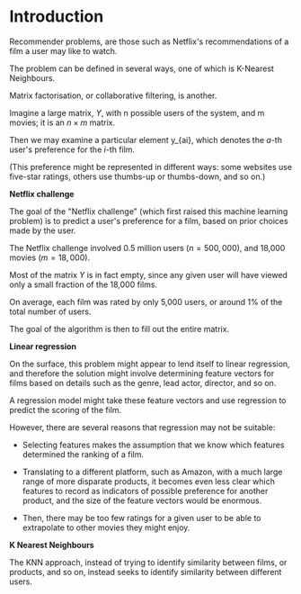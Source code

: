 # Introduction

Recommender problems, are those such as Netflix's recommendations of a film a user may like to watch.

The problem can be defined in several ways, one of which is K-Nearest Neighbours.

Matrix factorisation, or collaborative filtering, is another.

Imagine a large matrix, $Y$, with n possible users of the system, and m movies; it is an $n \times m$ matrix.

Then we may examine a particular element y\_{ai}, which denotes the $a$-th user's preference for the $i$-th film.

(This preference might be represented in different ways: some websites use five-star ratings, others use thumbs-up or thumbs-down, and so on.)

**Netflix challenge**

The goal of the "Netflix challenge" (which first raised this machine learning problem) is to predict a user's preference for a film, based on prior choices made by the user.

The Netflix challenge involved 0.5 million users ($n = 500,000$), and 18,000 movies ($m = 18,000$).

Most of the matrix $Y$ is in fact empty, since any given user will have viewed only a small fraction of the 18,000 films.

On average, each film was rated by only 5,000 users, or around 1% of the total number of users.

The goal of the algorithm is then to fill out the entire matrix.

**Linear regression**

On the surface, this problem might appear to lend itself to linear regression, and therefore the solution might involve determining feature vectors for films based on details such as the genre, lead actor, director, and so on.

A regression model might take these feature vectors and use regression to predict the scoring of the film.

However, there are several reasons that regression may not be suitable:

- Selecting features makes the assumption that we know which features determined the ranking of a film.
- Translating to a different platform, such as Amazon, with a much large range of more disparate products, it becomes even less clear which features to record as indicators of possible preference for another product, and the size of the feature vectors would be enormous.

- Then, there may be too few ratings for a given user to be able to extrapolate to other movies they might enjoy.

**K Nearest Neighbours**

The KNN approach, instead of trying to identify similarity between films, or products, and so on, instead seeks to identify similarity between different users.
